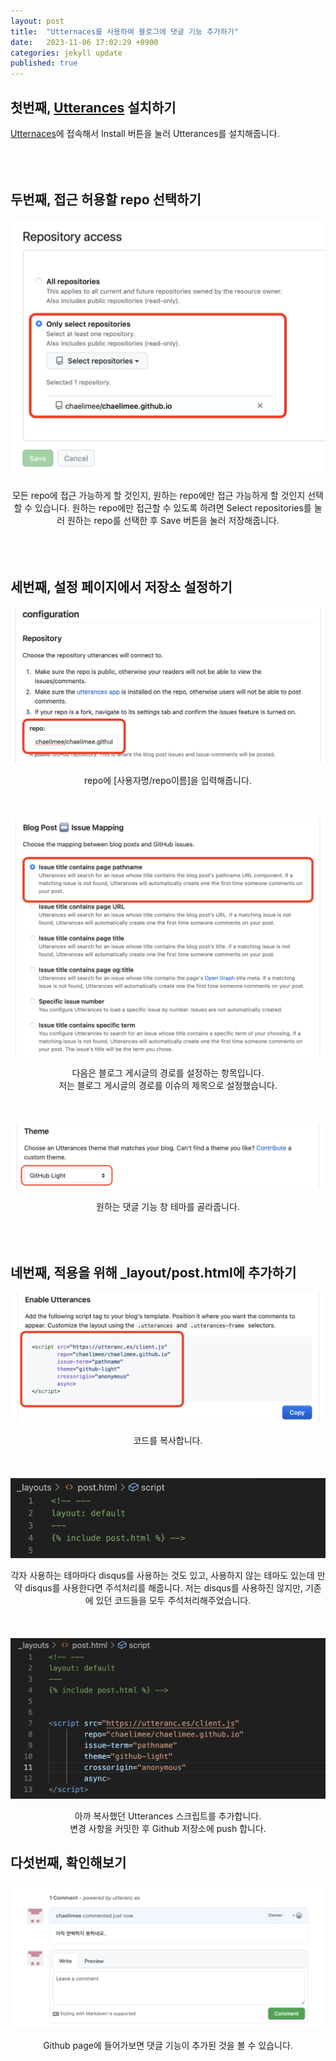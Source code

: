 ```yaml
---
layout: post
title:  "Utternaces를 사용하여 블로그에 댓글 기능 추가하기"
date:   2023-11-06 17:02:29 +0900
categories: jekyll update
published: true
---
```


## 첫번째, [Utterances](https://utteranc.es) 설치하기
[Utternaces](https://utteranc.es)에 접속해서 Install 버튼을 눌러 Utterances를 설치해줍니다.
<br/><br/><br/><br/>

## 두번째, 접근 허용할 repo 선택하기

<img src="/images/utterances repo.png">
<br/>
<p align= "center">모든 repo에 접근 가능하게 할 것인지, 원하는 repo에만 접근 가능하게 할 것인지 선택할 수 있습니다. 원하는 repo에만 접근할 수 있도록 하려면 Select repositories를 눌러 원하는 repo를 선택한 후 Save 버튼을 눌러 저장해줍니다.
<br/><br/><br/><br/>

## 세번째, 설정 페이지에서 저장소 설정하기
<img src="/images/utterances 1.png">
<br/>
<p align= "center">repo에 [사용자명/repo이름]을 입력해줍니다.
<br/><br/><br/><br/>

<img src="/images/utterances 2.png">
<br/>
<p align= "center">다음은 블로그 게시글의 경로를 설정하는 항목입니다.<br/>
저는 블로그 게시글의 경로를 이슈의 제목으로 설정했습니다.
<br/><br/><br/><br/>

<img src="/images/theme.png">
<p align= "center"> 원하는 댓글 기능 창 테마를 골라줍니다.
<br/><br/><br/><br/>

## 네번째, 적용을 위해 _layout/post.html에 추가하기
<img src="/images/code.png">
<br/>
<p align= "center"> 코드를 복사합니다.
<br/><br/><br/><br/>

<img src="/images/ju.png">
<br/>
<p align= "center"> 각자 사용하는 테마마다 disqus를 사용하는 것도 있고, 사용하지 않는 테마도 있는데 만약 disqus를 사용한다면 주석처리를 해줍니다. 저는 disqus를 사용하진 않지만, 기존에 있던 코드들을 모두 주석처리해주었습니다.
<br/><br/><br/><br/>

<img src="/images/add code.png">
<br/>
<p align= "center">아까 복사했던 Utterances 스크립트를 추가합니다.<br/>
변경 사항을 커밋한 후 Github 저장소에 push 합니다.

## 다섯번째, 확인해보기
<img src="/images/comment.png">
<br/>
<p align= "center">Github page에 들어가보면 댓글 기능이 추가된 것을 볼 수 있습니다.



